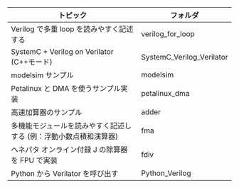 | トピック | フォルダ |
| -- | -- |
| Verilog で多重 loop を読みやすく記述する| verilog_for_loop |
| SystemC + Verilog on Verilator (C++モード) | SystemC_Verilog_Verilator |
| modelsim サンプル | modelsim |
| Petalinux と DMA を使うサンプル実装 | petalinux_dma |
| 高速加算器のサンプル | adder |
| 多機能モジュールを読みやすく記述しする (例：浮動小数点積和演算器) | fma |
| ヘネパタ オンライン付録 J の除算器を FPU で実装 | fdiv |
| Python から Verilator を呼び出す | Python_Verilog |

